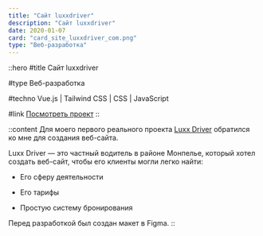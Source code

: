 ```yaml
---
title: "Сайт luxxdriver"
description: "Сайт luxxdriver"
date: 2020-01-07
card: "card_site_luxxdriver_com.png"
type: "Веб-разработка"
---
```


::hero
#title
Сайт luxxdriver

#type
Веб-разработка

#techno
Vue.js | Tailwind CSS | CSS | JavaScript

#link
[Посмотреть проект](https://luxxdriver-website.vercel.app)
::

::content
Для моего первого реального проекта [Luxx Driver](https://luxxdriver-website.vercel.app) обратился ко мне для создания веб-сайта.

Luxx Driver — это частный водитель в районе Монпелье, который хотел создать веб-сайт, чтобы его клиенты могли легко найти:
- Его сферу деятельности

- Его тарифы

- Простую систему бронирования

Перед разработкой был создан макет в Figma.
::